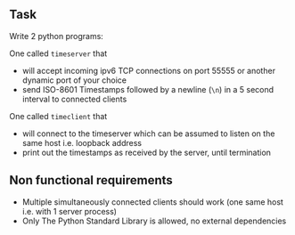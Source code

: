 Task
---------
Write 2 python programs: 

One called `timeserver` that 
-   will accept incoming ipv6 TCP connections on port 55555 or another dynamic port of your choice
-   send ISO-8601 Timestamps followed by a newline (`\n`) in a 5 second interval to connected clients

One called `timeclient` that
-   will connect to the timeserver which can be assumed to listen on the same host i.e. loopback address
-   print out the timestamps as received by the server, until termination

Non functional requirements
-----------
-   Multiple simultaneously connected clients should work (one same host i.e. with 1 server process)
-   Only The Python Standard Library is allowed, no external dependencies



